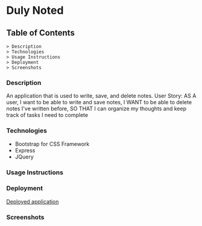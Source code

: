 # Duly Noted

## Table of Contents
    > Description
    > Technologies
    > Usage Instructions
    > Deployment
    > Screenshots

### Description
An application that is used to write, save, and delete notes.
User Story:
AS A user, I want to be able to write and save notes,
I WANT to be able to delete notes I've written before,
SO THAT I can organize my thoughts and keep track of tasks I need to complete

### Technologies
- Bootstrap for CSS Framework
- Express
- JQuery 

### Usage Instructions

### Deployment

[Deployed application]()

### Screenshots

